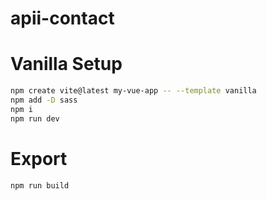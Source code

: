 # apii-contact

# Vanilla Setup

``` bash
npm create vite@latest my-vue-app -- --template vanilla 
npm add -D sass
npm i
npm run dev
```

# Export

``` bash
npm run build
```